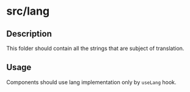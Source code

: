 # src/lang

## Description

This folder should contain all the strings that are subject of translation.  

## Usage

Components should use lang implementation only by `useLang` hook.
